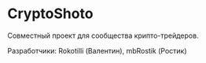 # CryptoShoto

Совместный проект для сообщества крипто-трейдеров.

Разработчики: Rokotilli (Валентин), mbRostik (Ростик)
